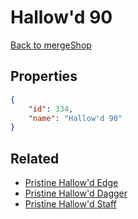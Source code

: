 # Hallow'd 90

<no description available>

[Back to mergeShop](../merge-shops.md)

## Properties

```json
{
    "id": 334,
    "name": "Hallow'd 90"
}
```

## Related

- [Pristine Hallow'd Edge](../items/20008-pristine-hallow-d-edge.md)
- [Pristine Hallow'd Dagger](../items/20009-pristine-hallow-d-dagger.md)
- [Pristine Hallow'd Staff](../items/20010-pristine-hallow-d-staff.md)

